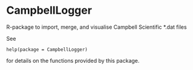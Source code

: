 CampbellLogger
==============

R-package to import, merge, and visualise Campbell Scientific *.dat files

See 

	help(package = CampbellLogger) 

for details on the functions provided by this package.
